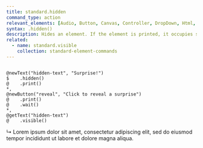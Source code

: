 ```yaml
---
title: standard.hidden
command_type: action
relevant_elements: [Audio, Button, Canvas, Controller, DropDown, Html, Image, MediaRecorder, Scale, Text, TextInput, Tooltip, Video, Youtube]
syntax: .hidden()
description: Hides an element. If the element is printed, it occupies space on the screen but its content is not visible.
related:
  - name: standard.visible
    collection: standard-element-commands
---
```


<pre><code class="language-diff-javascript diff-highlight">
@newText("hidden-text", "Surprise!")
$    .hidden()
@    .print()
*,
@newButton("reveal", "Click to reveal a surprise")
@    .print()
@    .wait()
*,
@getText("hidden-text")
@    .visible()
</code></pre>

↳ Lorem ipsum dolor sit amet, consectetur adipiscing elit, sed do eiusmod tempor incididunt ut labore et dolore magna aliqua.
